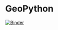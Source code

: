 # GeoPython
[![Binder](https://mybinder.org/badge_logo.svg)](
https://mybinder.org/v2/gh/dimoreno1992/GeoPython/2a30bb120cf41ba28101fd512ea1c5ee9eb43e77?filepath=Assignment.ipynb)
 
